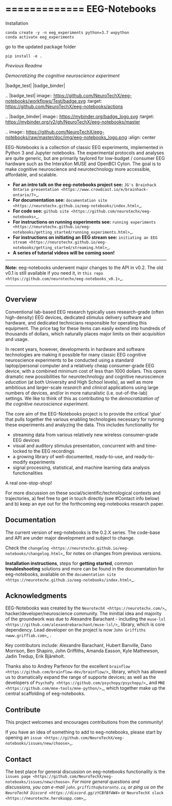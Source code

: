 =============
EEG-Notebooks
=============


Installation

```
conda create -y -n eeg_experiments python=3.7 wxpython
conda activate eeg_experiments
```

go to the updated package folder

```
pip install -e .
```


*Previous Readme*

*Democratizing the cognitive neuroscience experiment*

|badge_test| |badge_binder|

.. |badge_test| image:: https://github.com/NeuroTechX/eeg-notebooks/workflows/Test/badge.svg
   :target: https://github.com/NeuroTechX/eeg-notebooks/actions

.. |badge_binder| image:: https://mybinder.org/badge_logo.svg
   :target: https://mybinder.org/v2/gh/NeuroTechX/eeg-notebooks/master

.. image:: https://github.com/NeuroTechX/eeg-notebooks/raw/master/doc/img/eeg-notebooks_logo.png
   :align: center

EEG-Notebooks is a collection of classic EEG experiments, implemented in Python 3 and Jupyter notebooks. The experimental protocols and analyses are quite generic, but are primarily taylored for low-budget / consumer EEG hardware such as the InteraXon MUSE and OpenBCI Cyton. The goal is to make cognitive neuroscience and neurotechnology more accessible, affordable, and scalable. 

- **For an intro talk on the eeg-notebooks project see:** `JG's Brainhack Ontario presentation <https://www.crowdcast.io/e/brainhack-ontario/7>`_.  
- **For documentation see:** `documentation site <https://neurotechx.github.io/eeg-notebooks/index.html>`_.
- **For code see:** `github site <https://github.com/neurotechx/eeg-notebooks>`_.
- **For instructions on running experiments see:** `running experiments <https://neurotechx.github.io/eeg-notebooks/getting_started/running_experiments.html>`_.
- **For instructions on initiating an EEG stream see:** `initiating an EEG stream <https://neurotechx.github.io/eeg-notebooks/getting_started/streaming.html>`_.
- **A series of tutorial videos will be coming soon!**  


----

**Note:** eeg-notebooks underwent major changes to the API in v0.2. The old v0.1 is still available if you need it, in `this repo <https://github.com/neurotechx/eeg-notebooks_v0.1>`_.

----


Overview
--------

Conventional lab-based EEG research typically uses research-grade (often high-density) EEG devices, dedicated stimulus delivery software and hardware, and dedicated technicians responsible for operating this equipment. The price tag for these items can easily extend into hundreds of thousands of dollars, which naturally places major limits on their acquisition and usage. 

In recent years, however, developments in hardware and software technologies are making it possible for many classic EEG cognitive neuroscience experiments to be conducted using a standard laptop/personal computer and a relatively cheap consumer-grade EEG device, with a combined minimum cost of less than 1000 dollars. This opens dramatic new possibilities for neurotechnology and cognitive neuroscience *education* (at both University and High School levels), as well as more ambitious and larger-scale *research* and *clinical* applications using large numbers of devices, and/or in more naturalistic (i.e. out-of-the-lab) settings. We like to think of this as contributing to the *democratization of the cognitive neuroscience experiment*.

The core aim of the EEG-Notebooks project is to provide the critical 'glue' that pulls together the various enabling technologies necessary for running these experiments and analyzing the data. This includes functionality for 

* streaming data from various relatively new wireless consumer-grade EEG devices  
* visual and auditory stimulus presentation, concurrent with and time-locked to the EEG recordings  
* a growing library of well-documented, ready-to-use, and ready-to-modify experiments 
* signal processing, statistical, and machine learning data analysis functionalities

A real one-stop-shop!

For more discussion on these social/scientific/technological contexts and trajectories, a) feel free to get in touch directly (see #Contact info below) and b) keep an eye out for the forthcoming eeg-notebooks research paper.


Documentation
-------------

The current version of eeg-notebooks is the 0.2.X series. The code-base and API are under major development and subject to change.

Check the `changelog <https://neurotechx.github.io/eeg-notebooks/changelog.html>`_ for notes on changes from previous versions.

**Installation instructions**, steps for **getting started**, common **troubleshooting** solutions and more can be found in the documentation for eeg-notebooks, available on the
`documentation site <https://neurotechx.github.io/eeg-notebooks/index.html>`_.

Acknowledgments
----------------

EEG-Notebooks was created by the `NeurotechX <https://neurotechx.com/>`_ hacker/developer/neuroscience community. The ininitial idea and majority of the groundwork was due to Alexandre Barachant - including the `muse-lsl <https://github.com/alexandrebarachant/muse-lsl/>`_ library, which is core dependency. Lead developer on the project is now `John Griffiths <www.grifflab.com>`_ . 

Key contributors include: Alexandre Barachant, Hubert Banville, Dano Morrison, Ben Shapiro, John Griffiths, Amanda Easson, Kyle Mathewson, Jadin Tredup, Erik Bjäreholt. 

Thanks also to Andrey Parfenov for the excellent `brainflow <https://github.com/brainflow-dev/brainflow/>`_ library, which has allowed us to dramatically expand the range of supporte devices; as well as the developers of `PsychoPy <https://github.com/psychopy/psychopy/>`_ and `MNE <https://github.com/mne-tools/mne-python/>`_, which together make up the central scaffolding of eeg-notebooks. 


Contribute
----------

This project welcomes and encourages contributions from the community!

If you have an idea of something to add to eeg-notebooks, please start by opening an
`issue <https://github.com/NeuroTechX/eeg-notebooks/issues/new/choose>`_.


Contact
-------------

The best place for general discussion on eeg-notebooks functionality is the `issues page <https://github.com/NeuroTechX/eeg-notebooks/issues/new/choose>`_. For more general questions and discussions, you can e-mail `john.griffiths@utoronto.ca`, or ping us on the `NeuroTechX Discord <https://discord.gg/zYCBfBf4W4>`_ or `NeuroTechX slack <https://neurotechx.herokuapp.com>`_.




   
